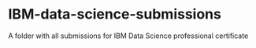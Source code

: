 # IBM-data-science-submissions
A folder with all submissions for IBM Data Science professional certificate
